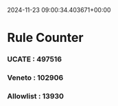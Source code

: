2024-11-23 09:00:34.403671+00:00
# Rule Counter 
 ### UCATE : 497516

 ### Veneto : 102906

 ### Allowlist : 13930